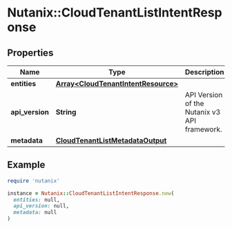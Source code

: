 # Nutanix::CloudTenantListIntentResponse

## Properties

| Name | Type | Description | Notes |
| ---- | ---- | ----------- | ----- |
| **entities** | [**Array&lt;CloudTenantIntentResource&gt;**](CloudTenantIntentResource.md) |  | [optional] |
| **api_version** | **String** | API Version of the Nutanix v3 API framework. | [default to &#39;3.1.0&#39;] |
| **metadata** | [**CloudTenantListMetadataOutput**](CloudTenantListMetadataOutput.md) |  |  |

## Example

```ruby
require 'nutanix'

instance = Nutanix::CloudTenantListIntentResponse.new(
  entities: null,
  api_version: null,
  metadata: null
)
```

